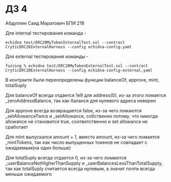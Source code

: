 # ДЗ 4

Абдуллин Саид Маратович БПИ 218

Для internal тестирования команда - 
```
echidna test/ERC20MyTokenInternalTest.sol --contract CryticERC20InternalHarness --config echidna-config.yaml
```

Для external тестирования команды - 
```
fuzzing % echidna test/ERC20MyTokenExternalTest.sol --contract CryticERC20ExternalHarness --config echidna-config-external.yaml
```

В контракте были переопределены функции balanceOf, approve, mint, totalSuply

Для balanceOf всегда отдается 1е9 для address(0), из-за этого ломается _zeroAddressBalance, так как баланся для нулевого адреса неверен

Для approve всегда возвращается false, из-за чего ломаются _setAllowanceTwice и _setAllowance, собственно потому, что никогда allowance не становится true, соответственно и set allowance не сработает

Для mint выпускался amount + 1, вместо amount, из-за чего ломается _mintTokens, так как число выпущенных токенов не совпадает с ожидаемым(на один больше)

Для totalSuply всегда отдается 0, из-за чего ломаются _userBalanceNotHigherThanSupply и _userBalancesLessThanTotalSupply, так как totalSuply считается всегда нулевым, а значит почти всегда меньше ожидаемого
